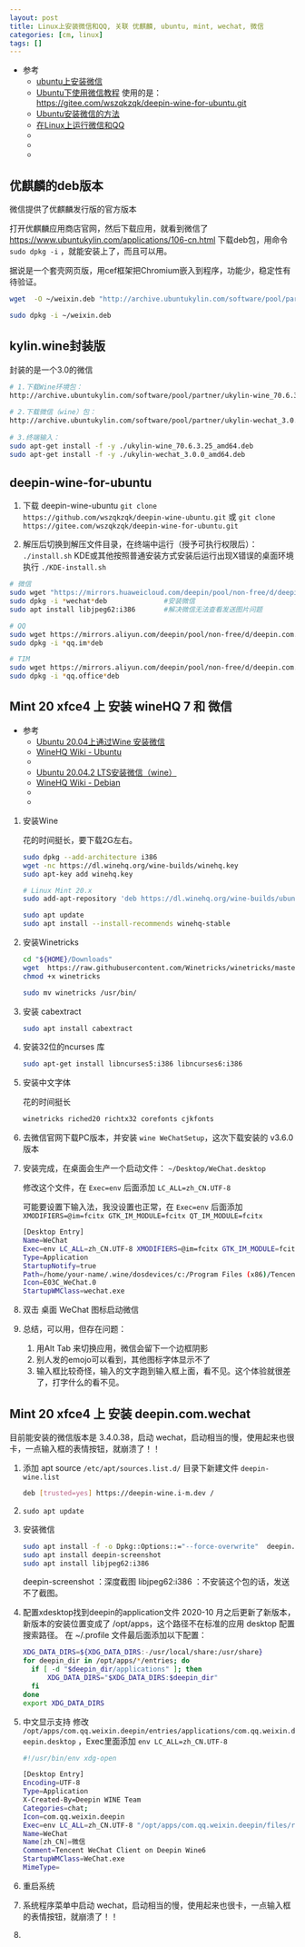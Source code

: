 ```yaml
---
layout: post
title: Linux上安装微信和QQ, 关联 优麒麟, ubuntu, mint, wechat, 微信
categories: [cm, linux]
tags: []
---
```


* 参考
  * [ubuntu上安装微信](https://3ae.cn/article/2022/ubuntu_wechat-install/)
  * [Ubuntu下使用微信教程](https://zhuanlan.zhihu.com/p/73033900)
      使用的是： https://gitee.com/wszqkzqk/deepin-wine-for-ubuntu.git
  * [Ubuntu安装微信的方法](https://zhuanlan.zhihu.com/p/237731457)
  * [在Linux上运行微信和QQ](https://zhuanlan.zhihu.com/p/399762744)
  * []()
  * []()
  * []()



## 优麒麟的deb版本

微信提供了优麒麟发行版的官方版本

打开优麒麟应用商店官网，然后下载应用，就看到微信了 https://www.ubuntukylin.com/applications/106-cn.html 下载deb包，用命令`sudo dpkg -i` ，就能安装上了，而且可以用。 

据说是一个套壳网页版，用cef框架把Chromium嵌入到程序，功能少，稳定性有待验证。

~~~sh
wget  -O ~/weixin.deb "http://archive.ubuntukylin.com/software/pool/partner/weixin_2.1.1_amd64.deb"

sudo dpkg -i ~/weixin.deb
~~~


## kylin.wine封装版

封装的是一个3.0的微信

~~~sh
# 1.下载Wine环境包：
http://archive.ubuntukylin.com/software/pool/partner/ukylin-wine_70.6.3.25_amd64.deb 
​
# 2.下载微信（wine）包：
http://archive.ubuntukylin.com/software/pool/partner/ukylin-wechat_3.0.0_amd64.deb 
​
# 3.终端输入：
sudo apt-get install -f -y ./ukylin-wine_70.6.3.25_amd64.deb
sudo apt-get install -f -y ./ukylin-wechat_3.0.0_amd64.deb
~~~


## deepin-wine-for-ubuntu

1. 下载 deepin-wine-ubuntu
`git clone https://github.com/wszqkzqk/deepin-wine-ubuntu.git`
或
`git clone https://gitee.com/wszqkzqk/deepin-wine-for-ubuntu.git`

2. 解压后切换到解压文件目录，在终端中运行（授予可执行权限后）： `./install.sh`
    KDE或其他按照普通安装方式安装后运行出现X错误的桌面环境执行 `./KDE-install.sh`

~~~sh
# 微信
sudo wget "https://mirrors.huaweicloud.com/deepin/pool/non-free/d/deepin.com.wechat/deepin.com.wechat_2.6.2.31deepin0_i386.deb" 
sudo dpkg -i *wechat*deb              #安装微信
sudo apt install libjpeg62:i386       #解决微信无法查看发送图片问题

# QQ
sudo wget https://mirrors.aliyun.com/deepin/pool/non-free/d/deepin.com.qq.im/deepin.com.qq.im_9.1.8deepin0_i386.deb
sudo dpkg -i *qq.im*deb

# TIM
sudo wget https://mirrors.aliyun.com/deepin/pool/non-free/d/deepin.com.qq.office/deepin.com.qq.office_2.0.0deepin4_i386.deb
sudo dpkg -i *qq.office*deb
~~~

## Mint 20 xfce4 上 安装 wineHQ 7 和 微信

* 参考
  * [Ubuntu 20.04上通过Wine 安装微信](https://www.cnblogs.com/sbrk/p/wine.html)
  * [WineHQ Wiki - Ubuntu](https://wiki.winehq.org/Ubuntu)
  * []()
  * [Ubuntu 20.04.2 LTS安装微信（wine）](https://blog.csdn.net/Elias94/article/details/117256586)
  * [WineHQ Wiki - Debian](https://wiki.winehq.org/Debian)
  * []()
  * []()

1. 安装Wine

    花的时间挺长，要下载2G左右。

    ~~~sh
    sudo dpkg --add-architecture i386
    wget -nc https://dl.winehq.org/wine-builds/winehq.key
    sudo apt-key add winehq.key

    # Linux Mint 20.x
    sudo add-apt-repository 'deb https://dl.winehq.org/wine-builds/ubuntu/ focal main'

    sudo apt update
    sudo apt install --install-recommends winehq-stable
    ~~~

1. 安装Winetricks
    ~~~sh
    cd "${HOME}/Downloads"
    wget  https://raw.githubusercontent.com/Winetricks/winetricks/master/src/winetricks
    chmod +x winetricks

    sudo mv winetricks /usr/bin/
    ~~~

1. 安装 cabextract

    ~~~sh
    sudo apt install cabextract
    ~~~

1. 安装32位的ncurses 库

    ~~~sh
    sudo apt-get install libncurses5:i386 libncurses6:i386
    ~~~

1. 安装中文字体

    花的时间挺长

    ~~~sh
    winetricks riched20 richtx32 corefonts cjkfonts
    ~~~

1. 去微信官网下载PC版本，并安装 `wine WeChatSetup`，这次下载安装的 v3.6.0 版本

1. 安装完成，在桌面会生产一个启动文件： `~/Desktop/WeChat.desktop`

    修改这个文件，在 `Exec=env` 后面添加 `LC_ALL=zh_CN.UTF-8`

    可能要设置下输入法，我没设置也正常，在 `Exec=env` 后面添加 `XMODIFIERS=@im=fcitx GTK_IM_MODULE=fcitx QT_IM_MODULE=fcitx`

    ~~~sh
    [Desktop Entry]
    Name=WeChat
    Exec=env LC_ALL=zh_CN.UTF-8 XMODIFIERS=@im=fcitx GTK_IM_MODULE=fcitx QT_IM_MODULE=fcitx WINEPREFIX="/home/your-name/.wine" wine C:\\\\users\\\\Public\\\\Desktop\\\\WeChat.lnk
    Type=Application
    StartupNotify=true
    Path=/home/your-name/.wine/dosdevices/c:/Program Files (x86)/Tencent/WeChat
    Icon=E03C_WeChat.0
    StartupWMClass=wechat.exe
    ~~~

1. 双击 桌面 WeChat 图标启动微信

1. 总结，可以用，但存在问题：

    1. 用Alt Tab 来切换应用，微信会留下一个边框阴影
    1. 别人发的emojo可以看到，其他图标字体显示不了
    1. 输入框比较奇怪，输入的文字跑到输入框上面，看不见。这个体验就很差了，打字什么的看不见。



## Mint 20 xfce4 上 安装 deepin.com.wechat

目前能安装的微信版本是 3.4.0.38，启动 wechat，启动相当的慢，使用起来也很卡，一点输入框的表情按钮，就崩溃了！！

1. 添加 apt source
    `/etc/apt/sources.list.d/` 目录下新建文件 `deepin-wine.list`
    ~~~sh
    deb [trusted=yes] https://deepin-wine.i-m.dev /
    ~~~
1. `sudo apt update`

1. 安装微信
    ~~~sh
    sudo apt install -f -o Dpkg::Options::="--force-overwrite"  deepin.com.wechat
    sudo apt install deepin-screenshot 
    sudo apt install libjpeg62:i386
    ~~~
    deepin-screenshot ：深度截图
    libjpeg62:i386 ：不安装这个包的话，发送不了截图。

1. 配置xdesktop找到deepin的application文件
    2020-10 月之后更新了新版本，新版本的安装位置变成了 /opt/apps，这个路径不在标准的应用 desktop 配置搜索路径。
    在 ~/.profile 文件最后面添加以下配置：
    ~~~sh
    XDG_DATA_DIRS=${XDG_DATA_DIRS:-/usr/local/share:/usr/share}
    for deepin_dir in /opt/apps/*/entries; do
      if [ -d "$deepin_dir/applications" ]; then
          XDG_DATA_DIRS="$XDG_DATA_DIRS:$deepin_dir"
      fi
    done
    export XDG_DATA_DIRS
    ~~~

1. 中文显示支持
    修改 `/opt/apps/com.qq.weixin.deepin/entries/applications/com.qq.weixin.deepin.desktop` ，Exec里面添加 `env LC_ALL=zh_CN.UTF-8`

    ~~~sh
    #!/usr/bin/env xdg-open

    [Desktop Entry]
    Encoding=UTF-8
    Type=Application
    X-Created-By=Deepin WINE Team
    Categories=chat;
    Icon=com.qq.weixin.deepin
    Exec=env LC_ALL=zh_CN.UTF-8 "/opt/apps/com.qq.weixin.deepin/files/run.sh" -f %f
    Name=WeChat
    Name[zh_CN]=微信
    Comment=Tencent WeChat Client on Deepin Wine6
    StartupWMClass=WeChat.exe
    MimeType=
    ~~~
1. 重启系统
1. 系统程序菜单中启动 wechat，启动相当的慢，使用起来也很卡，一点输入框的表情按钮，就崩溃了！！
1. 












